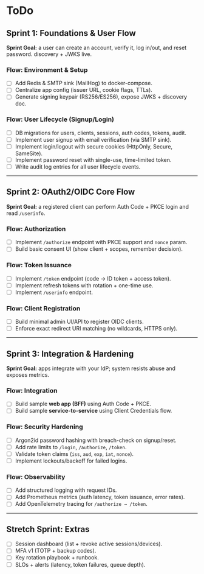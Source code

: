 # ToDo

## **Sprint 1: Foundations & User Flow**

**Sprint Goal:** a user can create an account, verify it, log in/out, and reset password. discovery + JWKS live.

### Flow: Environment & Setup

* [ ] Add Redis & SMTP sink (MailHog) to docker-compose.
* [ ] Centralize app config (issuer URL, cookie flags, TTLs).
* [ ] Generate signing keypair (RS256/ES256), expose JWKS + discovery doc.

### Flow: User Lifecycle (Signup/Login)

* [ ] DB migrations for users, clients, sessions, auth codes, tokens, audit.
* [ ] Implement user signup with email verification (via SMTP sink).
* [ ] Implement login/logout with secure cookies (HttpOnly, Secure, SameSite).
* [ ] Implement password reset with single-use, time-limited token.
* [ ] Write audit log entries for all user lifecycle events.

---

## **Sprint 2: OAuth2/OIDC Core Flow**

**Sprint Goal:** a registered client can perform Auth Code + PKCE login and read `/userinfo`.

### Flow: Authorization

* [ ] Implement `/authorize` endpoint with PKCE support and `nonce` param.
* [ ] Build basic consent UI (show client + scopes, remember decision).

### Flow: Token Issuance

* [ ] Implement `/token` endpoint (code → ID token + access token).
* [ ] Implement refresh tokens with rotation + one-time use.
* [ ] Implement `/userinfo` endpoint.

### Flow: Client Registration

* [ ] Build minimal admin UI/API to register OIDC clients.
* [ ] Enforce exact redirect URI matching (no wildcards, HTTPS only).

---

## **Sprint 3: Integration & Hardening**

**Sprint Goal:** apps integrate with your IdP; system resists abuse and exposes metrics.

### Flow: Integration

* [ ] Build sample **web app (BFF)** using Auth Code + PKCE.
* [ ] Build sample **service-to-service** using Client Credentials flow.

### Flow: Security Hardening

* [ ] Argon2id password hashing with breach-check on signup/reset.
* [ ] Add rate limits to `/login`, `/authorize`, `/token`.
* [ ] Validate token claims (`iss`, `aud`, `exp`, `iat`, `nonce`).
* [ ] Implement lockouts/backoff for failed logins.

### Flow: Observability

* [ ] Add structured logging with request IDs.
* [ ] Add Prometheus metrics (auth latency, token issuance, error rates).
* [ ] Add OpenTelemetry tracing for `/authorize → /token`.

---

## **Stretch Sprint: Extras**

* [ ] Session dashboard (list + revoke active sessions/devices).
* [ ] MFA v1 (TOTP + backup codes).
* [ ] Key rotation playbook + runbook.
* [ ] SLOs + alerts (latency, token failures, queue depth).

